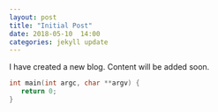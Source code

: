```yaml
---
layout: post
title: "Initial Post"
date: 2018-05-10  14:00
categories: jekyll update
---
```


I have created a new blog.  Content will be added soon.

```c
int main(int argc, char **argv) {
   return 0;
}
```

